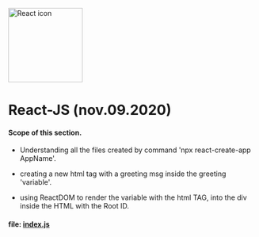 <img src="https://raw.githubusercontent.com/rexxars/react-hexagon/master/logo/react-hexagon.png"
     alt="React icon"
     width=150px />
# React-JS (nov.09.2020)

#### Scope of this section.
- Understanding all the files created by command 'npx react-create-app AppName'.

- creating a new html tag with a greeting msg inside the greeting 'variable'.

- using ReactDOM to render the variable with the html TAG, into the div inside the HTML with the Root ID.

#### file: [index.js](https://github.com/ronniebm/React-JS/blob/main/03-counter-app/src/index.js)  